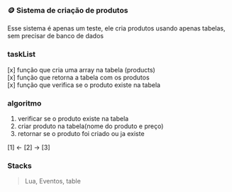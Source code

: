 ### :coin: Sistema de criação de produtos

Esse sistema é apenas um teste, ele cria produtos usando apenas tabelas, sem precisar de banco de dados

### taskList

[x] função que cria uma array na tabela (products) <br>
[x] função que retorna a tabela com os produtos <br>
[x] função que verifica se o produto existe na tabela <br>

### algoritmo

1. verificar se o produto existe na tabela <br>
2. criar produto na tabela(nome do produto e preço) <br>
3. retornar se o produto foi criado ou ja existe <br>

[1] <- [2] -> [3]

### Stacks

>Lua, Eventos, table

